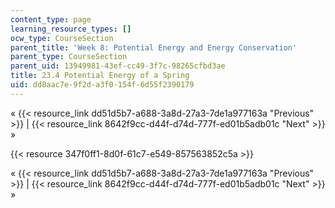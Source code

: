 ```yaml
---
content_type: page
learning_resource_types: []
ocw_type: CourseSection
parent_title: 'Week 8: Potential Energy and Energy Conservation'
parent_type: CourseSection
parent_uid: 13949981-43ef-cc49-3f7c-98265cfbd3ae
title: 23.4 Potential Energy of a Spring
uid: dd8aac7e-9f2d-a3f0-154f-6d55f2390179
---
```


« {{< resource_link dd51d5b7-a688-3a8d-27a3-7de1a977163a "Previous" >}} | {{< resource_link 8642f9cc-d44f-d74d-777f-ed01b5adb01c "Next" >}} »

{{< resource 347f0ff1-8d0f-61c7-e549-857563852c5a >}}

« {{< resource_link dd51d5b7-a688-3a8d-27a3-7de1a977163a "Previous" >}} | {{< resource_link 8642f9cc-d44f-d74d-777f-ed01b5adb01c "Next" >}} »